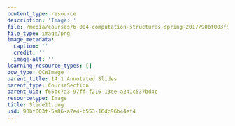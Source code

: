 ```yaml
---
content_type: resource
description: 'Image: '
file: /media/courses/6-004-computation-structures-spring-2017/90bf003f5a86a7e4b55316dc96b44ef4_Slide11.png
file_type: image/png
image_metadata:
  caption: ''
  credit: ''
  image-alt: ''
learning_resource_types: []
ocw_type: OCWImage
parent_title: 14.1 Annotated Slides
parent_type: CourseSection
parent_uid: f65bc7a3-97ff-f216-13ee-a241c537bd4c
resourcetype: Image
title: Slide11.png
uid: 90bf003f-5a86-a7e4-b553-16dc96b44ef4
---
```

